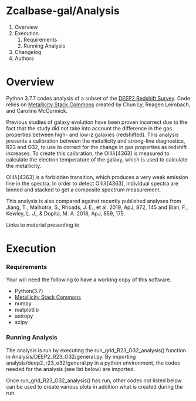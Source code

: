 # Zcalbase-gal/Analysis

1. Overview
2. Execution 
    1. Requirements
    2. Running Analysis 
3. Changelog
4. Authors

# Overview

Python 3.7.7 codes analysis of a subset of the [DEEP2 Redshift Survey](http://deep.ps.uci.edu).
Code relies on [Metallicity Stack Commons](https://github.com/astrochun/Metallicity_Stack_Commons)
created by Chun Ly, Reagen Leimbach, and Caroline McCormick. 

Previous studies of galaxy evolution have been proven incorrect due to the fact that the study did not take into 
account the difference in the gas properties between high- and low-z galaxies (redshifted). This analysis presents
a calibration between the metallicity and strong-line diagnostics, R23 and O32, to use to correct for the change 
in gas properties as redshift increases. To create this calibration, the OIII$\lambda$[4363] is measured to calculate
the electron temperature of the galaxy, which is used to calculate the metallicity. 

OIII$\lambda$[4363] is a forbidden transition, which produces a very weak emission line in the spectra. In order to 
detect OIII$\lambda$[4363], individual spectra are binned and stacked to get a composite spectrum measurement. 

This analysis is also compared against recently published analyses from 
Jiang, T., Malhotra, S., Rhoads, J. E., et al. 2019, ApJ, 872, 145  and 
Bian, F., Kewley, L. J., & Dopita, M. A. 2018, ApJ, 859, 175. 

Links to material presenting  to 


# Execution 

### Requirements 
Your will need the following to have a working copy of this software.

- Python(3.7)
- [Metallicity Stack Commons](https://github.com/astrochun/Metallicity_Stack_Commons)
- numpy 
- matplotlib
- astropy
- scipy

### Running Analysis 
The analysis is run by executing the run_grid_R23_O32_analysis() function in Analysis/DEEP2_R23_O32/general.py. 
By importing analysis/deep2_r23_o32/general.py in a python environment, the codes needed for the analysis 
(see list below) are imported.


Once run_grid_R23_O32_analysis() has run, other codes not listed below can be used to create various plots
in addition what is created during the run. 


